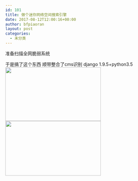 ```yaml
---
id: 101
title: 做个迷你网络空间搜索引擎
date: 2017-08-12T12:00:16+00:00
author: bfpiaoran
layout: post
categories:
  - 未分类
---
```

准备扫描全网脆弱系统

于是搞了这个东西 顺带整合了cms识别 django 1.9.5+python3.5  
<img src="http://www.cuijianxiong.top/wp-content/uploads/2017/08/10-300x169.png" alt="" width="300" height="169" class="alignnone size-medium wp-image-102" srcset="http://www.cuijianxiong.top/wp-content/uploads/2017/08/10-300x169.png 300w, http://www.cuijianxiong.top/wp-content/uploads/2017/08/10-768x433.png 768w, http://www.cuijianxiong.top/wp-content/uploads/2017/08/10-1024x578.png 1024w, http://www.cuijianxiong.top/wp-content/uploads/2017/08/10-830x468.png 830w, http://www.cuijianxiong.top/wp-content/uploads/2017/08/10-230x130.png 230w, http://www.cuijianxiong.top/wp-content/uploads/2017/08/10-350x197.png 350w, http://www.cuijianxiong.top/wp-content/uploads/2017/08/10-480x271.png 480w" sizes="(max-width: 300px) 85vw, 300px" />  
<img src="http://www.cuijianxiong.top/wp-content/uploads/2017/08/10-1-300x172.png" alt="" width="300" height="172" class="alignnone size-medium wp-image-103" srcset="http://www.cuijianxiong.top/wp-content/uploads/2017/08/10-1-300x172.png 300w, http://www.cuijianxiong.top/wp-content/uploads/2017/08/10-1-768x441.png 768w, http://www.cuijianxiong.top/wp-content/uploads/2017/08/10-1-1024x588.png 1024w, http://www.cuijianxiong.top/wp-content/uploads/2017/08/10-1-830x476.png 830w, http://www.cuijianxiong.top/wp-content/uploads/2017/08/10-1-230x132.png 230w, http://www.cuijianxiong.top/wp-content/uploads/2017/08/10-1-350x201.png 350w, http://www.cuijianxiong.top/wp-content/uploads/2017/08/10-1-480x276.png 480w" sizes="(max-width: 300px) 85vw, 300px" />